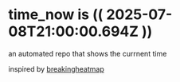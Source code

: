 # time_now is (( 2025-07-08T21:00:00.694Z ))

an automated repo that shows the currnent time

inspired by [breakingheatmap](https://github.com/breakingheatmap/breakingheatmap)